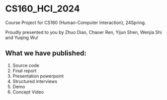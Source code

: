 # CS160_HCI_2024

Course Project for CS160 (Human-Computer Interaction), 24Spring.

Proudly presented to you by Zhuo Diao, Chaoer Ren, Yijun Shen, Wenjia Shi and Yuqing Wu!


## What we have published:

1. Source code
2. Final report
3. Presentation powerpoint
4. Structured interviews
5. Demo
6. Concept Video
